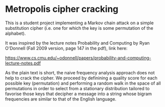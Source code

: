 # Metropolis cipher cracking

This is a student project implementing a Markov chain attack on a simple substitution cipher (i.e. one for which the key is some permutation of the alphabet).

It was inspired by the lecture notes Probability and Computing by Ryan O'Donnell (Fall 2009 version, page 147 in the pdf), link here:

https://www.cs.cmu.edu/~odonnell/papers/probability-and-computing-lecture-notes.pdf

As the plain text is short, the naive frequency analysis approach does not help to crack the cipher. We proceed by definining a quality score for each possible key (permutation)
and performing a random walk in the space of all permutations in order to select from a stationary distribution tailored to favorise those keys that decipher a message
into a string whose bigram frequencies are similar to that of the English language.
